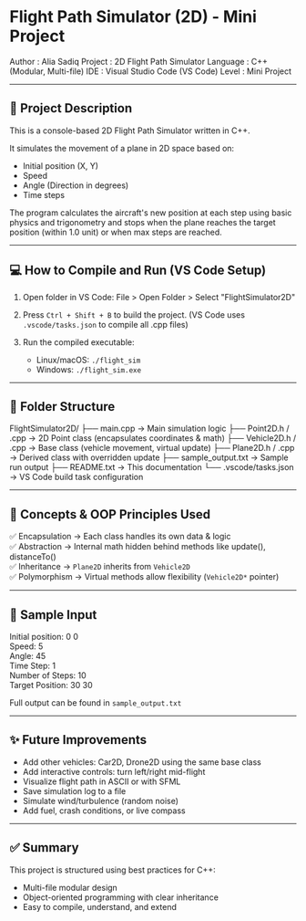 Flight Path Simulator (2D) - Mini Project
=========================================

Author     : Alia Sadiq
Project    : 2D Flight Path Simulator
Language   : C++ (Modular, Multi-file)
IDE        : Visual Studio Code (VS Code)
Level      : Mini Project

------------------------------------------------------------
📌 Project Description
------------------------------------------------------------

This is a console-based 2D Flight Path Simulator written in C++.

It simulates the movement of a plane in 2D space based on:
- Initial position (X, Y)
- Speed
- Angle (Direction in degrees)
- Time steps

The program calculates the aircraft's new position at each step using basic physics and trigonometry and stops when the plane reaches the target position (within 1.0 unit) or when max steps are reached.

------------------------------------------------------------
💻 How to Compile and Run (VS Code Setup)
------------------------------------------------------------

1. Open folder in VS Code:
   File > Open Folder > Select "FlightSimulator2D"

2. Press `Ctrl + Shift + B` to build the project.
   (VS Code uses `.vscode/tasks.json` to compile all .cpp files)

3. Run the compiled executable:
   - Linux/macOS: `./flight_sim`
   - Windows: `./flight_sim.exe`

------------------------------------------------------------
📂 Folder Structure
------------------------------------------------------------

FlightSimulator2D/
├── main.cpp             → Main simulation logic
├── Point2D.h / .cpp     → 2D Point class (encapsulates coordinates & math)
├── Vehicle2D.h / .cpp   → Base class (vehicle movement, virtual update)
├── Plane2D.h / .cpp     → Derived class with overridden update
├── sample_output.txt    → Sample run output
├── README.txt           → This documentation
└── .vscode/tasks.json   → VS Code build task configuration

------------------------------------------------------------
🎯 Concepts & OOP Principles Used
------------------------------------------------------------

✅ Encapsulation   → Each class handles its own data & logic  
✅ Abstraction     → Internal math hidden behind methods like update(), distanceTo()  
✅ Inheritance     → `Plane2D` inherits from `Vehicle2D`  
✅ Polymorphism    → Virtual methods allow flexibility (`Vehicle2D*` pointer)

------------------------------------------------------------
🧪 Sample Input
------------------------------------------------------------

Initial position: 0 0  
Speed: 5  
Angle: 45  
Time Step: 1  
Number of Steps: 10  
Target Position: 30 30

Full output can be found in `sample_output.txt`

------------------------------------------------------------
✨ Future Improvements
------------------------------------------------------------

- Add other vehicles: Car2D, Drone2D using the same base class  
- Add interactive controls: turn left/right mid-flight  
- Visualize flight path in ASCII or with SFML  
- Save simulation log to a file  
- Simulate wind/turbulence (random noise)  
- Add fuel, crash conditions, or live compass

------------------------------------------------------------
✅ Summary
------------------------------------------------------------

This project is structured using best practices for C++:
- Multi-file modular design
- Object-oriented programming with clear inheritance
- Easy to compile, understand, and extend

